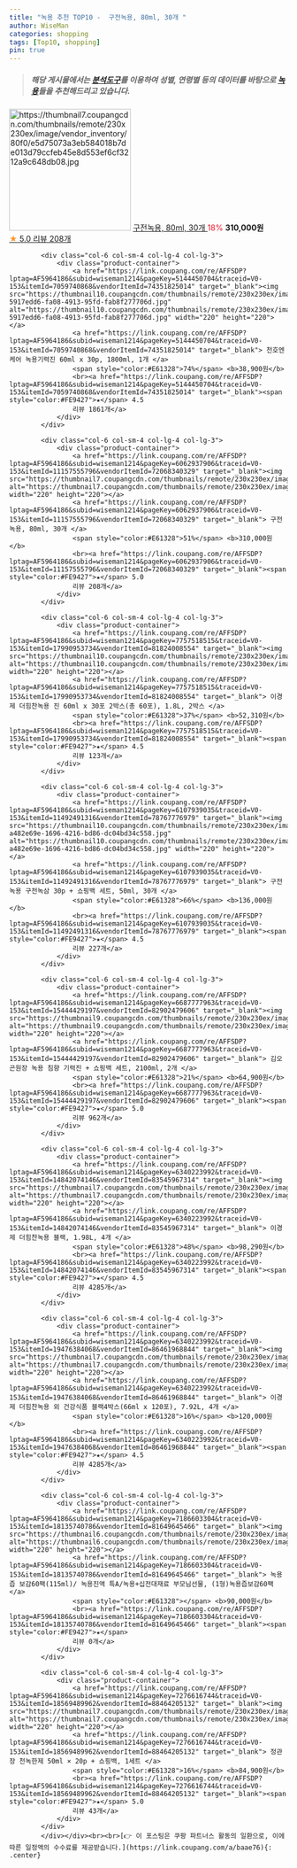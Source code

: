```yaml
---
title: "녹용 추천 TOP10 -  구전녹용, 80ml, 30개 "
author: WiseMan
categories: shopping
tags: [Top10, shopping]
pin: true
---
```


> ##### 해당 게시물에서는 [**분석도구**](https://itemscout.io/)를 이용하여 **성별**, **연령별** 등의 데이터를 바탕으로 [**녹용**](https://link.coupang.com/a/baae76)들을 추천해드리고 있습니다.
<div class="container"><div class="row">
            <div class="col-6 col-sm-4 col-lg-4 col-lg-3">
                <div class="product-container">
                    <a href="https://link.coupang.com/re/AFFSDP?lptag=AF5964186&subid=wiseman1214&pageKey=6062937906&traceid=V0-153&itemId=11157555796&vendorItemId=72068340329" target="_blank"><img src="https://thumbnail7.coupangcdn.com/thumbnails/remote/230x230ex/image/vendor_inventory/80f0/e5d75073a3eb584018b7de013d79ccfeb45e8d553ef6cf3212a9c648db08.jpg" alt="https://thumbnail7.coupangcdn.com/thumbnails/remote/230x230ex/image/vendor_inventory/80f0/e5d75073a3eb584018b7de013d79ccfeb45e8d553ef6cf3212a9c648db08.jpg" width="220" height="220"></a>
                    <a href="https://link.coupang.com/re/AFFSDP?lptag=AF5964186&subid=wiseman1214&pageKey=6062937906&traceid=V0-153&itemId=11157555796&vendorItemId=72068340329" target="_blank"> 구전녹용, 80ml, 30개 </a>
                    <span style="color:#E61328">18%</span> <b>310,000원</b>
                    <br><a href="https://link.coupang.com/re/AFFSDP?lptag=AF5964186&subid=wiseman1214&pageKey=6062937906&traceid=V0-153&itemId=11157555796&vendorItemId=72068340329" target="_blank"><span style="color:#FE9427">★</span> 5.0
                    리뷰 208개</a>
                </div>
            </div>
            
            <div class="col-6 col-sm-4 col-lg-4 col-lg-3">
                <div class="product-container">
                    <a href="https://link.coupang.com/re/AFFSDP?lptag=AF5964186&subid=wiseman1214&pageKey=5144450704&traceid=V0-153&itemId=7059740868&vendorItemId=74351825014" target="_blank"><img src="https://thumbnail10.coupangcdn.com/thumbnails/remote/230x230ex/image/retail/images/2981880077209791-5917edd6-fa08-4913-95fd-fab8f277706d.jpg" alt="https://thumbnail10.coupangcdn.com/thumbnails/remote/230x230ex/image/retail/images/2981880077209791-5917edd6-fa08-4913-95fd-fab8f277706d.jpg" width="220" height="220"></a>
                    <a href="https://link.coupang.com/re/AFFSDP?lptag=AF5964186&subid=wiseman1214&pageKey=5144450704&traceid=V0-153&itemId=7059740868&vendorItemId=74351825014" target="_blank"> 천호엔케어 녹용기력진 60ml x 30p, 1800ml, 1개 </a>
                    <span style="color:#E61328">74%</span> <b>38,900원</b>
                    <br><a href="https://link.coupang.com/re/AFFSDP?lptag=AF5964186&subid=wiseman1214&pageKey=5144450704&traceid=V0-153&itemId=7059740868&vendorItemId=74351825014" target="_blank"><span style="color:#FE9427">★</span> 4.5
                    리뷰 1861개</a>
                </div>
            </div>
            
            <div class="col-6 col-sm-4 col-lg-4 col-lg-3">
                <div class="product-container">
                    <a href="https://link.coupang.com/re/AFFSDP?lptag=AF5964186&subid=wiseman1214&pageKey=6062937906&traceid=V0-153&itemId=11157555796&vendorItemId=72068340329" target="_blank"><img src="https://thumbnail7.coupangcdn.com/thumbnails/remote/230x230ex/image/vendor_inventory/80f0/e5d75073a3eb584018b7de013d79ccfeb45e8d553ef6cf3212a9c648db08.jpg" alt="https://thumbnail7.coupangcdn.com/thumbnails/remote/230x230ex/image/vendor_inventory/80f0/e5d75073a3eb584018b7de013d79ccfeb45e8d553ef6cf3212a9c648db08.jpg" width="220" height="220"></a>
                    <a href="https://link.coupang.com/re/AFFSDP?lptag=AF5964186&subid=wiseman1214&pageKey=6062937906&traceid=V0-153&itemId=11157555796&vendorItemId=72068340329" target="_blank"> 구전녹용, 80ml, 30개 </a>
                    <span style="color:#E61328">51%</span> <b>310,000원</b>
                    <br><a href="https://link.coupang.com/re/AFFSDP?lptag=AF5964186&subid=wiseman1214&pageKey=6062937906&traceid=V0-153&itemId=11157555796&vendorItemId=72068340329" target="_blank"><span style="color:#FE9427">★</span> 5.0
                    리뷰 208개</a>
                </div>
            </div>
            
            <div class="col-6 col-sm-4 col-lg-4 col-lg-3">
                <div class="product-container">
                    <a href="https://link.coupang.com/re/AFFSDP?lptag=AF5964186&subid=wiseman1214&pageKey=7757518515&traceid=V0-153&itemId=17990953734&vendorItemId=81824008554" target="_blank"><img src="https://thumbnail10.coupangcdn.com/thumbnails/remote/230x230ex/image/vendor_inventory/318f/a76ceee76d34d9421ee6b17cbcb622a5aa4679532e2d4d2e8a5c1ec09159.jpg" alt="https://thumbnail10.coupangcdn.com/thumbnails/remote/230x230ex/image/vendor_inventory/318f/a76ceee76d34d9421ee6b17cbcb622a5aa4679532e2d4d2e8a5c1ec09159.jpg" width="220" height="220"></a>
                    <a href="https://link.coupang.com/re/AFFSDP?lptag=AF5964186&subid=wiseman1214&pageKey=7757518515&traceid=V0-153&itemId=17990953734&vendorItemId=81824008554" target="_blank"> 이경제 더힘찬녹용 진 60ml x 30포 2박스(총 60포), 1.8L, 2박스 </a>
                    <span style="color:#E61328">37%</span> <b>52,310원</b>
                    <br><a href="https://link.coupang.com/re/AFFSDP?lptag=AF5964186&subid=wiseman1214&pageKey=7757518515&traceid=V0-153&itemId=17990953734&vendorItemId=81824008554" target="_blank"><span style="color:#FE9427">★</span> 4.5
                    리뷰 123개</a>
                </div>
            </div>
            
            <div class="col-6 col-sm-4 col-lg-4 col-lg-3">
                <div class="product-container">
                    <a href="https://link.coupang.com/re/AFFSDP?lptag=AF5964186&subid=wiseman1214&pageKey=6107939035&traceid=V0-153&itemId=11492491316&vendorItemId=78767776979" target="_blank"><img src="https://thumbnail10.coupangcdn.com/thumbnails/remote/230x230ex/image/retail/images/1508281048631680-a482e69e-1696-4216-bd86-dc04bd34c558.jpg" alt="https://thumbnail10.coupangcdn.com/thumbnails/remote/230x230ex/image/retail/images/1508281048631680-a482e69e-1696-4216-bd86-dc04bd34c558.jpg" width="220" height="220"></a>
                    <a href="https://link.coupang.com/re/AFFSDP?lptag=AF5964186&subid=wiseman1214&pageKey=6107939035&traceid=V0-153&itemId=11492491316&vendorItemId=78767776979" target="_blank"> 구전녹용 구전녹삼 30p + 쇼핑백 세트, 50ml, 30개 </a>
                    <span style="color:#E61328">66%</span> <b>136,000원</b>
                    <br><a href="https://link.coupang.com/re/AFFSDP?lptag=AF5964186&subid=wiseman1214&pageKey=6107939035&traceid=V0-153&itemId=11492491316&vendorItemId=78767776979" target="_blank"><span style="color:#FE9427">★</span> 4.5
                    리뷰 227개</a>
                </div>
            </div>
            
            <div class="col-6 col-sm-4 col-lg-4 col-lg-3">
                <div class="product-container">
                    <a href="https://link.coupang.com/re/AFFSDP?lptag=AF5964186&subid=wiseman1214&pageKey=6687777963&traceid=V0-153&itemId=15444429197&vendorItemId=82902479606" target="_blank"><img src="https://thumbnail9.coupangcdn.com/thumbnails/remote/230x230ex/image/vendor_inventory/4a85/246dea7a61f4fc10acd193eea63ad29440feb94e0ecaa2bda1298cc43b5e.png" alt="https://thumbnail9.coupangcdn.com/thumbnails/remote/230x230ex/image/vendor_inventory/4a85/246dea7a61f4fc10acd193eea63ad29440feb94e0ecaa2bda1298cc43b5e.png" width="220" height="220"></a>
                    <a href="https://link.coupang.com/re/AFFSDP?lptag=AF5964186&subid=wiseman1214&pageKey=6687777963&traceid=V0-153&itemId=15444429197&vendorItemId=82902479606" target="_blank"> 김오곤원장 녹용 침향 기력진 + 쇼핑백 세트, 2100ml, 2개 </a>
                    <span style="color:#E61328">21%</span> <b>64,900원</b>
                    <br><a href="https://link.coupang.com/re/AFFSDP?lptag=AF5964186&subid=wiseman1214&pageKey=6687777963&traceid=V0-153&itemId=15444429197&vendorItemId=82902479606" target="_blank"><span style="color:#FE9427">★</span> 5.0
                    리뷰 962개</a>
                </div>
            </div>
            
            <div class="col-6 col-sm-4 col-lg-4 col-lg-3">
                <div class="product-container">
                    <a href="https://link.coupang.com/re/AFFSDP?lptag=AF5964186&subid=wiseman1214&pageKey=6340223992&traceid=V0-153&itemId=14842074146&vendorItemId=83545967314" target="_blank"><img src="https://thumbnail7.coupangcdn.com/thumbnails/remote/230x230ex/image/vendor_inventory/eca6/34486ceb1d82129593dab1986509668fa7300c2186451f15afbd68d32535.PNG" alt="https://thumbnail7.coupangcdn.com/thumbnails/remote/230x230ex/image/vendor_inventory/eca6/34486ceb1d82129593dab1986509668fa7300c2186451f15afbd68d32535.PNG" width="220" height="220"></a>
                    <a href="https://link.coupang.com/re/AFFSDP?lptag=AF5964186&subid=wiseman1214&pageKey=6340223992&traceid=V0-153&itemId=14842074146&vendorItemId=83545967314" target="_blank"> 이경제 더힘찬녹용 블랙, 1.98L, 4개 </a>
                    <span style="color:#E61328">48%</span> <b>98,290원</b>
                    <br><a href="https://link.coupang.com/re/AFFSDP?lptag=AF5964186&subid=wiseman1214&pageKey=6340223992&traceid=V0-153&itemId=14842074146&vendorItemId=83545967314" target="_blank"><span style="color:#FE9427">★</span> 4.5
                    리뷰 4285개</a>
                </div>
            </div>
            
            <div class="col-6 col-sm-4 col-lg-4 col-lg-3">
                <div class="product-container">
                    <a href="https://link.coupang.com/re/AFFSDP?lptag=AF5964186&subid=wiseman1214&pageKey=6340223992&traceid=V0-153&itemId=19476384068&vendorItemId=86461968844" target="_blank"><img src="https://thumbnail7.coupangcdn.com/thumbnails/remote/230x230ex/image/vendor_inventory/eca6/34486ceb1d82129593dab1986509668fa7300c2186451f15afbd68d32535.PNG" alt="https://thumbnail7.coupangcdn.com/thumbnails/remote/230x230ex/image/vendor_inventory/eca6/34486ceb1d82129593dab1986509668fa7300c2186451f15afbd68d32535.PNG" width="220" height="220"></a>
                    <a href="https://link.coupang.com/re/AFFSDP?lptag=AF5964186&subid=wiseman1214&pageKey=6340223992&traceid=V0-153&itemId=19476384068&vendorItemId=86461968844" target="_blank"> 이경제 더힘찬녹용 외 건강식품 블랙4박스(66ml x 120포), 7.92L, 4개 </a>
                    <span style="color:#E61328">16%</span> <b>120,000원</b>
                    <br><a href="https://link.coupang.com/re/AFFSDP?lptag=AF5964186&subid=wiseman1214&pageKey=6340223992&traceid=V0-153&itemId=19476384068&vendorItemId=86461968844" target="_blank"><span style="color:#FE9427">★</span> 4.5
                    리뷰 4285개</a>
                </div>
            </div>
            
            <div class="col-6 col-sm-4 col-lg-4 col-lg-3">
                <div class="product-container">
                    <a href="https://link.coupang.com/re/AFFSDP?lptag=AF5964186&subid=wiseman1214&pageKey=7186603304&traceid=V0-153&itemId=18135740786&vendorItemId=81649645466" target="_blank"><img src="https://thumbnail6.coupangcdn.com/thumbnails/remote/230x230ex/image/vendor_inventory/09cc/168c2deda5845d33302e971b840e33a01c685fdc52ef51b5b2441b5a88a4.jpg" alt="https://thumbnail6.coupangcdn.com/thumbnails/remote/230x230ex/image/vendor_inventory/09cc/168c2deda5845d33302e971b840e33a01c685fdc52ef51b5b2441b5a88a4.jpg" width="220" height="220"></a>
                    <a href="https://link.coupang.com/re/AFFSDP?lptag=AF5964186&subid=wiseman1214&pageKey=7186603304&traceid=V0-153&itemId=18135740786&vendorItemId=81649645466" target="_blank"> 녹용즙 보감60팩(115ml)/ 녹용진액 특A/녹용+십전대재료 부모님선물, (1형)녹용즙보감60팩 </a>
                    <span style="color:#E61328"></span> <b>90,000원</b>
                    <br><a href="https://link.coupang.com/re/AFFSDP?lptag=AF5964186&subid=wiseman1214&pageKey=7186603304&traceid=V0-153&itemId=18135740786&vendorItemId=81649645466" target="_blank"><span style="color:#FE9427">★</span> 
                    리뷰 0개</a>
                </div>
            </div>
            
            <div class="col-6 col-sm-4 col-lg-4 col-lg-3">
                <div class="product-container">
                    <a href="https://link.coupang.com/re/AFFSDP?lptag=AF5964186&subid=wiseman1214&pageKey=7276616744&traceid=V0-153&itemId=18569489962&vendorItemId=88464205132" target="_blank"><img src="https://thumbnail7.coupangcdn.com/thumbnails/remote/230x230ex/image/vendor_inventory/4e9d/b1687636e8fadbc260c73c6543f4ddbf07aad36c0633e48ae9812bd31b4a.jpg" alt="https://thumbnail7.coupangcdn.com/thumbnails/remote/230x230ex/image/vendor_inventory/4e9d/b1687636e8fadbc260c73c6543f4ddbf07aad36c0633e48ae9812bd31b4a.jpg" width="220" height="220"></a>
                    <a href="https://link.coupang.com/re/AFFSDP?lptag=AF5964186&subid=wiseman1214&pageKey=7276616744&traceid=V0-153&itemId=18569489962&vendorItemId=88464205132" target="_blank"> 정관장 천녹한제 50ml × 20p + 쇼핑백, 1세트 </a>
                    <span style="color:#E61328">16%</span> <b>84,900원</b>
                    <br><a href="https://link.coupang.com/re/AFFSDP?lptag=AF5964186&subid=wiseman1214&pageKey=7276616744&traceid=V0-153&itemId=18569489962&vendorItemId=88464205132" target="_blank"><span style="color:#FE9427">★</span> 5.0
                    리뷰 43개</a>
                </div>
            </div>
            </div></div><br><br>[👉 이 포스팅은 쿠팡 파트너스 활동의 일환으로, 이에 따른 일정액의 수수료를 제공받습니다.](https://link.coupang.com/a/baae76){: .center}